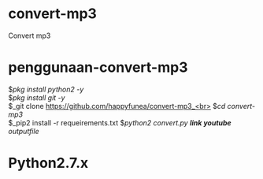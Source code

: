 # convert-mp3
Convert mp3
# penggunaan-convert-mp3
$_pkg install python2 -y_<br>
$_pkg install git -y_<br>
$_git clone https://github.com/happyfunea/convert-mp3_<br>
$_cd convert-mp3_<br>
$_pip2 install -r requeirements.txt
$_python2 convert.py __link youtube__ outputfile_<br>
# Python2.7.x
